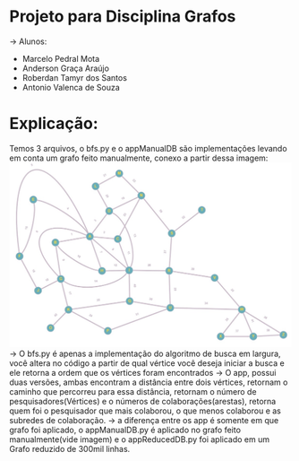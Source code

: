 # Projeto para Disciplina Grafos
-> Alunos:
- Marcelo Pedral Mota
- Anderson Graça Araújo
- Roberdan Tamyr dos Santos
- Antonio Valenca de Souza

# Explicação:
Temos 3 arquivos, o bfs.py e o appManualDB são implementações levando em conta um grafo feito manualmente, conexo a partir dessa imagem:
![Grafo feito manualmente](manualGraph.jpg)
-> O bfs.py é apenas a implementação do algoritmo de busca em largura, você altera no código a partir de qual vértice você deseja iniciar a busca e ele retorna a ordem que os vértices foram encontrados
-> O app, possui duas versões, ambas encontram a distância entre dois vértices, retornam o caminho que percorreu para essa distância, retornam o número de pesquisadores(Vértices) e o números de colaborações(arestas), retorna quem foi o pesquisador que mais colaborou, o que menos colaborou e as subredes de colaboração.
-> a diferença entre os app é somente em que grafo foi aplicado, o appManualDB.py é aplicado no grafo feito manualmente(vide imagem) e o appReducedDB.py foi aplicado em um Grafo reduzido de 300mil linhas. 